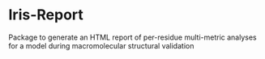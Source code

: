 # Iris-Report
Package to generate an HTML report of per-residue multi-metric analyses for a model during macromolecular structural validation
